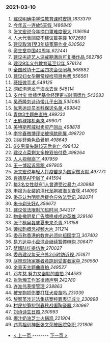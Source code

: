 ### 2021-03-10 
1. [ 建议明确中学性教育课时安排 ](https://s.weibo.com/weibo?q=%23%E5%BB%BA%E8%AE%AE%E6%98%8E%E7%A1%AE%E4%B8%AD%E5%AD%A6%E6%80%A7%E6%95%99%E8%82%B2%E8%AF%BE%E6%97%B6%E5%AE%89%E6%8E%92%23&Refer=top) *1833379*
1. [ 今年五一连放5天假 ](https://s.weibo.com/weibo?q=%23%E4%BB%8A%E5%B9%B4%E4%BA%94%E4%B8%80%E8%BF%9E%E6%94%BE5%E5%A4%A9%E5%81%87%23&Refer=top) *1486849*
1. [ 张文宏说今年摘口罩难度很大 ](https://s.weibo.com/weibo?q=%E5%BC%A0%E6%96%87%E5%AE%8F%E8%AF%B4%E4%BB%8A%E5%B9%B4%E6%91%98%E5%8F%A3%E7%BD%A9%E9%9A%BE%E5%BA%A6%E5%BE%88%E5%A4%A7&Refer=top) *1136194*
1. [ 人大代表回应不建议戴美瞳 ](https://s.weibo.com/weibo?q=%E4%BA%BA%E5%A4%A7%E4%BB%A3%E8%A1%A8%E5%9B%9E%E5%BA%94%E4%B8%8D%E5%BB%BA%E8%AE%AE%E6%88%B4%E7%BE%8E%E7%9E%B3&Refer=top) *1072680*
1. [ 建议取消1至3年级家庭作业 ](https://s.weibo.com/weibo?q=%23%E5%BB%BA%E8%AE%AE%E5%8F%96%E6%B6%881%E8%87%B33%E5%B9%B4%E7%BA%A7%E5%AE%B6%E5%BA%AD%E4%BD%9C%E4%B8%9A%23&Refer=top) *630562*
1. [ 资生堂中国40周年 ](https://s.weibo.com/weibo?q=%23%E8%B5%84%E7%94%9F%E5%A0%82%E4%B8%AD%E5%9B%BD40%E5%91%A8%E5%B9%B4%23&topic_ad=1&Refer=top) *622441*
1. [ 建议劣迹艺人惩戒期满后可复播作品 ](https://s.weibo.com/weibo?q=%23%E5%BB%BA%E8%AE%AE%E5%8A%A3%E8%BF%B9%E8%89%BA%E4%BA%BA%E6%83%A9%E6%88%92%E6%9C%9F%E6%BB%A1%E5%90%8E%E5%8F%AF%E5%A4%8D%E6%92%AD%E4%BD%9C%E5%93%81%23&Refer=top) *582786*
1. [ 建议9年义务教育延至12年 ](https://s.weibo.com/weibo?q=%23%E5%BB%BA%E8%AE%AE9%E5%B9%B4%E4%B9%89%E5%8A%A1%E6%95%99%E8%82%B2%E5%BB%B6%E8%87%B312%E5%B9%B4%23&Refer=top) *576124*
1. [ 全国政协十三届四次会议闭幕 ](https://s.weibo.com/weibo?q=%23%E5%85%A8%E5%9B%BD%E6%94%BF%E5%8D%8F%E5%8D%81%E4%B8%89%E5%B1%8A%E5%9B%9B%E6%AC%A1%E4%BC%9A%E8%AE%AE%E9%97%AD%E5%B9%95%23&Refer=top) *568882*
1. [ 建议妇女孕期常规检项目免费 ](https://s.weibo.com/weibo?q=%23%E5%BB%BA%E8%AE%AE%E5%A6%87%E5%A5%B3%E5%AD%95%E6%9C%9F%E5%B8%B8%E8%A7%84%E6%A3%80%E9%A1%B9%E7%9B%AE%E5%85%8D%E8%B4%B9%23&Refer=top) *556561*
1. [ 薇娅做手术 ](https://s.weibo.com/weibo?q=%E8%96%87%E5%A8%85%E5%81%9A%E6%89%8B%E6%9C%AF&Refer=top) *549125*
1. [ 网红泡泡龙于海龙去世 ](https://s.weibo.com/weibo?q=%23%E7%BD%91%E7%BA%A2%E6%B3%A1%E6%B3%A1%E9%BE%99%E4%BA%8E%E6%B5%B7%E9%BE%99%E5%8E%BB%E4%B8%96%23&Refer=top) *545114*
1. [ 支付宝 给绩优基金经理更长时间运作 ](https://s.weibo.com/weibo?q=%E6%94%AF%E4%BB%98%E5%AE%9D%20%E7%BB%99%E7%BB%A9%E4%BC%98%E5%9F%BA%E9%87%91%E7%BB%8F%E7%90%86%E6%9B%B4%E9%95%BF%E6%97%B6%E9%97%B4%E8%BF%90%E4%BD%9C&Refer=top) *543083*
1. [ 吴奇隆刘诗诗带儿子出游 ](https://s.weibo.com/weibo?q=%23%E5%90%B4%E5%A5%87%E9%9A%86%E5%88%98%E8%AF%97%E8%AF%97%E5%B8%A6%E5%84%BF%E5%AD%90%E5%87%BA%E6%B8%B8%23&Refer=top) *535085*
1. [ 优秀运动员本科保送名单 ](https://s.weibo.com/weibo?q=%E4%BC%98%E7%A7%80%E8%BF%90%E5%8A%A8%E5%91%98%E6%9C%AC%E7%A7%91%E4%BF%9D%E9%80%81%E5%90%8D%E5%8D%95&Refer=top) *499842*
1. [ 青你3主题曲直拍 ](https://s.weibo.com/weibo?q=%23%E9%9D%92%E4%BD%A03%E4%B8%BB%E9%A2%98%E6%9B%B2%E7%9B%B4%E6%8B%8D%23&Refer=top) *499232*
1. [ 王鹤棣接机秦岚 ](https://s.weibo.com/weibo?q=%23%E7%8E%8B%E9%B9%A4%E6%A3%A3%E6%8E%A5%E6%9C%BA%E7%A7%A6%E5%B2%9A%23&Refer=top) *499071*
1. [ 美特斯邦威拟卖资产回血 ](https://s.weibo.com/weibo?q=%23%E7%BE%8E%E7%89%B9%E6%96%AF%E9%82%A6%E5%A8%81%E6%8B%9F%E5%8D%96%E8%B5%84%E4%BA%A7%E5%9B%9E%E8%A1%80%23&Refer=top) *498878*
1. [ 李宇春微博评论被捐款刷屏 ](https://s.weibo.com/weibo?q=%23%E6%9D%8E%E5%AE%87%E6%98%A5%E5%BE%AE%E5%8D%9A%E8%AF%84%E8%AE%BA%E8%A2%AB%E6%8D%90%E6%AC%BE%E5%88%B7%E5%B1%8F%23&Refer=top) *498720*
1. [ 刘亦菲紫色鱼骨辫 ](https://s.weibo.com/weibo?q=%23%E5%88%98%E4%BA%A6%E8%8F%B2%E7%B4%AB%E8%89%B2%E9%B1%BC%E9%AA%A8%E8%BE%AB%23&Refer=top) *498649*
1. [ 6岁男童失踪15天后身亡 ](https://s.weibo.com/weibo?q=%236%E5%B2%81%E7%94%B7%E7%AB%A5%E5%A4%B1%E8%B8%AA15%E5%A4%A9%E5%90%8E%E8%BA%AB%E4%BA%A1%23&Refer=top) *498432*
1. [ 建议点菜剩太多按双倍付费 ](https://s.weibo.com/weibo?q=%23%E5%BB%BA%E8%AE%AE%E7%82%B9%E8%8F%9C%E5%89%A9%E5%A4%AA%E5%A4%9A%E6%8C%89%E5%8F%8C%E5%80%8D%E4%BB%98%E8%B4%B9%23&Refer=top) *498264*
1. [ 人人视频崩了 ](https://s.weibo.com/weibo?q=%E4%BA%BA%E4%BA%BA%E8%A7%86%E9%A2%91%E5%B4%A9%E4%BA%86&Refer=top) *497959*
1. [ 王一博起诉黑粉 ](https://s.weibo.com/weibo?q=%23%E7%8E%8B%E4%B8%80%E5%8D%9A%E8%B5%B7%E8%AF%89%E9%BB%91%E7%B2%89%23&Refer=top) *497805*
1. [ 张文宏说年轻人打疫苗是为国家做贡献 ](https://s.weibo.com/weibo?q=%23%E5%BC%A0%E6%96%87%E5%AE%8F%E8%AF%B4%E5%B9%B4%E8%BD%BB%E4%BA%BA%E6%89%93%E7%96%AB%E8%8B%97%E6%98%AF%E4%B8%BA%E5%9B%BD%E5%AE%B6%E5%81%9A%E8%B4%A1%E7%8C%AE%23&Refer=top) *497771*
1. [ 肯德基APP崩了 ](https://s.weibo.com/weibo?q=%E8%82%AF%E5%BE%B7%E5%9F%BAAPP%E5%B4%A9%E4%BA%86&Refer=top) *441594*
1. [ 每3名女性就有1人曾遭受过暴力 ](https://s.weibo.com/weibo?q=%23%E6%AF%8F3%E5%90%8D%E5%A5%B3%E6%80%A7%E5%B0%B1%E6%9C%891%E4%BA%BA%E6%9B%BE%E9%81%AD%E5%8F%97%E8%BF%87%E6%9A%B4%E5%8A%9B%23&Refer=top) *430988*
1. [ 申报为女装的清代龙袍被海关查获 ](https://s.weibo.com/weibo?q=%E7%94%B3%E6%8A%A5%E4%B8%BA%E5%A5%B3%E8%A3%85%E7%9A%84%E6%B8%85%E4%BB%A3%E9%BE%99%E8%A2%8D%E8%A2%AB%E6%B5%B7%E5%85%B3%E6%9F%A5%E8%8E%B7&Refer=top) *414090*
1. [ 委员认为明星后援会应依法登记 ](https://s.weibo.com/weibo?q=%23%E5%A7%94%E5%91%98%E8%AE%A4%E4%B8%BA%E6%98%8E%E6%98%9F%E5%90%8E%E6%8F%B4%E4%BC%9A%E5%BA%94%E4%BE%9D%E6%B3%95%E7%99%BB%E8%AE%B0%23&Refer=top) *382074*
1. [ 米卡剃头好A ](https://s.weibo.com/weibo?q=%23%E7%B1%B3%E5%8D%A1%E5%89%83%E5%A4%B4%E5%A5%BDA%23&Refer=top) *356672*
1. [ 建议依法限制加班时间 ](https://s.weibo.com/weibo?q=%E5%BB%BA%E8%AE%AE%E4%BE%9D%E6%B3%95%E9%99%90%E5%88%B6%E5%8A%A0%E7%8F%AD%E6%97%B6%E9%97%B4&Refer=top) *344317*
1. [ 物业撤明星广告牌换成戍边英雄 ](https://s.weibo.com/weibo?q=%E7%89%A9%E4%B8%9A%E6%92%A4%E6%98%8E%E6%98%9F%E5%B9%BF%E5%91%8A%E7%89%8C%E6%8D%A2%E6%88%90%E6%88%8D%E8%BE%B9%E8%8B%B1%E9%9B%84&Refer=top) *329146*
1. [ 张子枫吴磊盛夏未来杀青 ](https://s.weibo.com/weibo?q=%23%E5%BC%A0%E5%AD%90%E6%9E%AB%E5%90%B4%E7%A3%8A%E7%9B%9B%E5%A4%8F%E6%9C%AA%E6%9D%A5%E6%9D%80%E9%9D%92%23&Refer=top) *313158*
1. [ 谭松韵概念视频大片 ](https://s.weibo.com/weibo?q=%23%E8%B0%AD%E6%9D%BE%E9%9F%B5%E6%A6%82%E5%BF%B5%E8%A7%86%E9%A2%91%E5%A4%A7%E7%89%87%23&Refer=top) *311214*
1. [ 委员称香港的教育必须向祖国学习 ](https://s.weibo.com/weibo?q=%23%E5%A7%94%E5%91%98%E7%A7%B0%E9%A6%99%E6%B8%AF%E7%9A%84%E6%95%99%E8%82%B2%E5%BF%85%E9%A1%BB%E5%90%91%E7%A5%96%E5%9B%BD%E5%AD%A6%E4%B9%A0%23&Refer=top) *307403*
1. [ 易方达中小盘混合继续暂停申购 ](https://s.weibo.com/weibo?q=%E6%98%93%E6%96%B9%E8%BE%BE%E4%B8%AD%E5%B0%8F%E7%9B%98%E6%B7%B7%E5%90%88%E7%BB%A7%E7%BB%AD%E6%9A%82%E5%81%9C%E7%94%B3%E8%B4%AD&Refer=top) *306471*
1. [ 赘婿陆红提仿妆 ](https://s.weibo.com/weibo?q=%23%E8%B5%98%E5%A9%BF%E9%99%86%E7%BA%A2%E6%8F%90%E4%BB%BF%E5%A6%86%23&Refer=top) *270027*
1. [ 委员建议每天户外2小时防近视 ](https://s.weibo.com/weibo?q=%23%E5%A7%94%E5%91%98%E5%BB%BA%E8%AE%AE%E6%AF%8F%E5%A4%A9%E6%88%B7%E5%A4%962%E5%B0%8F%E6%97%B6%E9%98%B2%E8%BF%91%E8%A7%86%23&Refer=top) *251871*
1. [ 庭审现场家暴者竟跑到受害者家中 ](https://s.weibo.com/weibo?q=%E5%BA%AD%E5%AE%A1%E7%8E%B0%E5%9C%BA%E5%AE%B6%E6%9A%B4%E8%80%85%E7%AB%9F%E8%B7%91%E5%88%B0%E5%8F%97%E5%AE%B3%E8%80%85%E5%AE%B6%E4%B8%AD&Refer=top) *250560*
1. [ 余景天主题曲直拍 ](https://s.weibo.com/weibo?q=%23%E4%BD%99%E6%99%AF%E5%A4%A9%E4%B8%BB%E9%A2%98%E6%9B%B2%E7%9B%B4%E6%8B%8D%23&Refer=top) *249527*
1. [ 邓孝慈 努力又幽默的直拍 ](https://s.weibo.com/weibo?q=%E9%82%93%E5%AD%9D%E6%85%88%20%E5%8A%AA%E5%8A%9B%E5%8F%88%E5%B9%BD%E9%BB%98%E7%9A%84%E7%9B%B4%E6%8B%8D&Refer=top) *244583*
1. [ 张哲瀚工作室律师声明 ](https://s.weibo.com/weibo?q=%23%E5%BC%A0%E5%93%B2%E7%80%9A%E5%B7%A5%E4%BD%9C%E5%AE%A4%E5%BE%8B%E5%B8%88%E5%A3%B0%E6%98%8E%23&Refer=top) *242780*
1. [ 连淮伟表情管理 ](https://s.weibo.com/weibo?q=%23%E8%BF%9E%E6%B7%AE%E4%BC%9F%E8%A1%A8%E6%83%85%E7%AE%A1%E7%90%86%23&Refer=top) *238863*
1. [ 被宠物抓伤要打狂犬疫苗吗 ](https://s.weibo.com/weibo?q=%23%E8%A2%AB%E5%AE%A0%E7%89%A9%E6%8A%93%E4%BC%A4%E8%A6%81%E6%89%93%E7%8B%82%E7%8A%AC%E7%96%AB%E8%8B%97%E5%90%97%23&Refer=top) *231039*
1. [ 黎智英涉非法集结案控罪表证成立 ](https://s.weibo.com/weibo?q=%23%E9%BB%8E%E6%99%BA%E8%8B%B1%E6%B6%89%E9%9D%9E%E6%B3%95%E9%9B%86%E7%BB%93%E6%A1%88%E6%8E%A7%E7%BD%AA%E8%A1%A8%E8%AF%81%E6%88%90%E7%AB%8B%23&Refer=top) *230998*
1. [ 村民挖笋挖到春秋战国陶瓷器 ](https://s.weibo.com/weibo?q=%23%E6%9D%91%E6%B0%91%E6%8C%96%E7%AC%8B%E6%8C%96%E5%88%B0%E6%98%A5%E7%A7%8B%E6%88%98%E5%9B%BD%E9%99%B6%E7%93%B7%E5%99%A8%23&Refer=top) *230997*
1. [ 刘诗诗生日照 ](https://s.weibo.com/weibo?q=%23%E5%88%98%E8%AF%97%E8%AF%97%E7%94%9F%E6%97%A5%E7%85%A7%23&Refer=top) *230993*
1. [ 爆汁奶油芝士火锅鸡 ](https://s.weibo.com/weibo?q=%23%E7%88%86%E6%B1%81%E5%A5%B6%E6%B2%B9%E8%8A%9D%E5%A3%AB%E7%81%AB%E9%94%85%E9%B8%A1%23&Refer=top) *221904*
1. [ 违背祖训神医张文荣被医院免职 ](https://s.weibo.com/weibo?q=%23%E8%BF%9D%E8%83%8C%E7%A5%96%E8%AE%AD%E7%A5%9E%E5%8C%BB%E5%BC%A0%E6%96%87%E8%8D%A3%E8%A2%AB%E5%8C%BB%E9%99%A2%E5%85%8D%E8%81%8C%23&Refer=top) *221806* 

- [ < 上一页 ](https://github.com/able8/weibo-hot-record/blob/master/2021-03-09.md) -------- [ 下一页 > ](https://github.com/able8/weibo-hot-record/blob/master/2021-03-11.md)